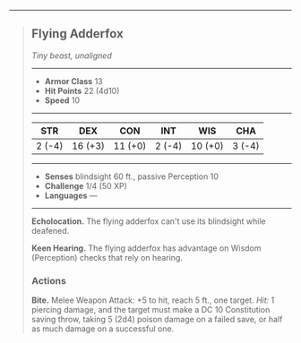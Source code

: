 ___
> ## Flying Adderfox
>*Tiny beast, unaligned*
> ___
> - **Armor Class** 13
> - **Hit Points** 22 (4d10)
> - **Speed** 10
>___
>|STR|DEX|CON|INT|WIS|CHA|
>|:---:|:---:|:---:|:---:|:---:|:---:|
>|2 (-4)|16 (+3)|11 (+0)|2 (-4)|10 (+0)|3 (-4)|
>___
> - **Senses** blindsight 60 ft., passive Perception 10
> - **Challenge** 1/4 (50 XP)
> - **Languages** —
> ___
>
> **Echolocation.** The flying adderfox can't use its blindsight while deafened.
>
> **Keen Hearing.** The flying adderfox has advantage on Wisdom (Perception) checks that rely on hearing.
>
> ### Actions
>
> **Bite.** Melee Weapon Attack: +5 to hit, reach 5 ft., one target. *Hit:* 1 piercing damage, and the target must make a DC 10 Constitution saving throw, taking 5 (2d4) poison damage on a failed save, or half as much damage on a successful one.
